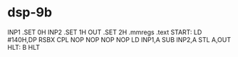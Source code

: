 # dsp-9b
INP1 .SET 0H
INP2 .SET 1H
OUT .SET 2H
.mmregs
.text
START:
LD #140H,DP
RSBX CPL
NOP
NOP
NOP
NOP
LD INP1,A
SUB INP2,A
STL A,OUT
HLT: B HLT
